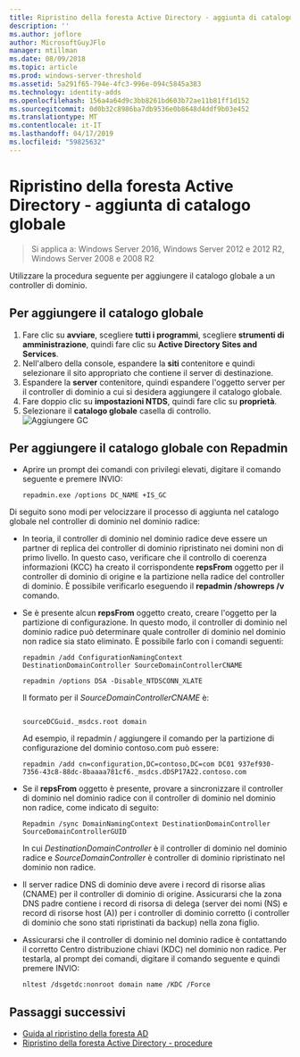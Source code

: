 ```yaml
---
title: Ripristino della foresta Active Directory - aggiunta di catalogo globale
description: ''
ms.author: joflore
author: MicrosoftGuyJFlo
manager: mtillman
ms.date: 08/09/2018
ms.topic: article
ms.prod: windows-server-threshold
ms.assetid: 5a291f65-794e-4fc3-996e-094c5845a383
ms.technology: identity-adds
ms.openlocfilehash: 156a4a64d9c3bb8261bd603b72ae11b81ff1d152
ms.sourcegitcommit: 0d0b32c8986ba7db9536e0b8648d4ddf9b03e452
ms.translationtype: MT
ms.contentlocale: it-IT
ms.lasthandoff: 04/17/2019
ms.locfileid: "59825632"
---
```

# <a name="ad-forest-recovery---adding-the-gc"></a>Ripristino della foresta Active Directory - aggiunta di catalogo globale

>Si applica a: Windows Server 2016, Windows Server 2012 e 2012 R2, Windows Server 2008 e 2008 R2

Utilizzare la procedura seguente per aggiungere il catalogo globale a un controller di dominio.  
  
## <a name="to-add-the-global-catalog"></a>Per aggiungere il catalogo globale  
  
1. Fare clic su **avviare**, scegliere **tutti i programmi**, scegliere **strumenti di amministrazione**, quindi fare clic su **Active Directory Sites and Services**.  
2. Nell'albero della console, espandere la **siti** contenitore e quindi selezionare il sito appropriato che contiene il server di destinazione.  
3. Espandere la **server** contenitore, quindi espandere l'oggetto server per il controller di dominio a cui si desidera aggiungere il catalogo globale.  
4. Fare doppio clic su **impostazioni NTDS**, quindi fare clic su **proprietà**.  
5. Selezionare il **catalogo globale** casella di controllo.  
![Aggiungere GC](media/AD-Forest-Recovery-Add-GC/addgc1.png)

## <a name="to-add-the-global-catalog-using-repadmin"></a>Per aggiungere il catalogo globale con Repadmin  

- Aprire un prompt dei comandi con privilegi elevati, digitare il comando seguente e premere INVIO:  

   ```  
   repadmin.exe /options DC_NAME +IS_GC  
   ```  

Di seguito sono modi per velocizzare il processo di aggiunta nel catalogo globale nel controller di dominio nel dominio radice:  

- In teoria, il controller di dominio nel dominio radice deve essere un partner di replica dei controller di dominio ripristinato nei domini non di primo livello. In questo caso, verificare che il controllo di coerenza informazioni (KCC) ha creato il corrispondente **repsFrom** oggetto per il controller di dominio di origine e la partizione nella radice del controller di dominio. È possibile verificarlo eseguendo il **repadmin /showreps /v** comando. 

- Se è presente alcun **repsFrom** oggetto creato, creare l'oggetto per la partizione di configurazione. In questo modo, il controller di dominio nel dominio radice può determinare quale controller di dominio nel dominio non radice sia stato eliminato. È possibile farlo con i comandi seguenti:  

   ```
   repadmin /add ConfigurationNamingContext DestinationDomainController SourceDomainControllerCNAME  
   ```

   ```
   repadmin /options DSA -Disable_NTDSCONN_XLATE  
   ```

   Il formato per il *SourceDomainControllerCNAME* è:  

   ```
  
   sourceDCGuid._msdcs.root domain  
   ```

   Ad esempio, il repadmin / aggiungere il comando per la partizione di configurazione del dominio contoso.com può essere:  

   ```
   repadmin /add cn=configuration,DC=contoso,DC=com DC01 937ef930-7356-43c8-88dc-8baaaa781cf6._msdcs.dDSP17A22.contoso.com  
   ```

- Se il **repsFrom** oggetto è presente, provare a sincronizzare il controller di dominio nel dominio radice con il controller di dominio nel dominio non radice, come indicato di seguito:  

   ```
   Repadmin /sync DomainNamingContext DestinationDomainController SourceDomainControllerGUID  
   ```

   In cui *DestinationDomainController* è il controller di dominio nel dominio radice e *SourceDomainController* è controller di dominio ripristinato nel dominio non radice. 

- Il server radice DNS di dominio deve avere i record di risorse alias (CNAME) per il controller di dominio di origine. Assicurarsi che la zona DNS padre contiene i record di risorsa di delega (server dei nomi (NS) e record di risorse host (A)) per i controller di dominio corretto (i controller di dominio che sono stati ripristinati da backup) nella zona figlio. 
- Assicurarsi che il controller di dominio nel dominio radice è contattando il corretto Centro distribuzione chiavi (KDC) nel dominio non radice. Per testarla, al prompt dei comandi, digitare il comando seguente e quindi premere INVIO:  

   ```
   nltest /dsgetdc:nonroot domain name /KDC /Force  
   ```

## <a name="next-steps"></a>Passaggi successivi

- [Guida al ripristino della foresta AD](AD-Forest-Recovery-Guide.md)
- [Ripristino della foresta Active Directory - procedure](AD-Forest-Recovery-Procedures.md)  
